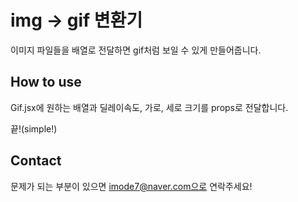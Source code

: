 # img -> gif 변환기

이미지 파일들을 배열로 전달하면 gif처럼 보일 수 있게 만들어줍니다.

## How to use

Gif.jsx에 원하는 배열과 딜레이속도, 가로, 세로 크기를 props로 전달합니다.

끝!(simple!)

## Contact

문제가 되는 부분이 있으면 imode7@naver.com으로 연락주세요!

